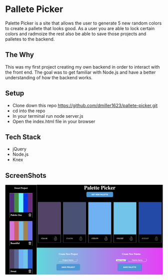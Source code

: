 # Pallete Picker

Palette Picker is a site that allows the user to generate 5 new random colors to create a pallete that looks good. As a user you are able to lock certain colors and radmoize the rest also be able to save those projects and palletes to the backend.

## The Why 

This was my first project creating my own backend in order to interact with the front end. The goal was to get familiar with Node.js and have a better understanding of how the backend works.

## Setup 

  * Clone down this repo https://github.com/dmiller1623/pallete-picker.git
  * cd into the repo
  * In your terminal run node server.js
  * Open the index.html file in your browser
  
## Tech Stack

  * jQuery 
  * Node.js
  * Knex

## ScreenShots

<img src='/public/images/screenshot.png'>


